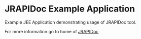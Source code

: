 # JRAPIDoc Example Application
Example JEE Application demonstrating usage of JRAPIDoc tool.

For more information go to home of [JRAPIDoc](https://github.com/sarzwest/jrapidoc)
